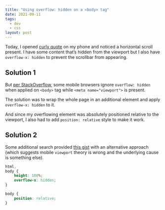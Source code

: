 ```yaml
---
title: "Using overflow: hidden on a <body> tag"
date: 2021-09-11
tags:
  - dev
  - css
layout: post
---
```


Today, I opened [curly quote](https://curly-quote.netlify.app/) on my phone and noticed a horizontal scroll present. I have some content that’s hidden from the viewport but I also have `overflow-x: hidden` to prevent the scrollbar from appearing.

## Solution 1

But [per StackOverflow](https://stackoverflow.com/a/24193831/2382115), some mobile browsers ignore `overflow: hidden` when applied on `<body>` tag while `<meta name="viewport">` is present.

The solution was to wrap the whole page in an additional element and apply `overflow-x: hidden` to it. 

And since my overflowing element was absolutely positioned relative to the viewport, I also had to add `position: relative` style to make it work.

## Solution 2

Some additional search provided [this gist](https://gist.github.com/ufologist/ac1dfa6fa6192a5879e9d9dcdbd0bf54) with an alternative approach (which suggests mobile `viewport` theory is wrong and the underlying cause is something else).

```css
html, 
body {
    height: 100%;
    overflow-x: hidden;
}

body {
    position: relative;
}
```
